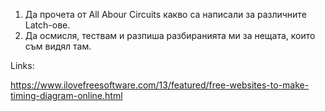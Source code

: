 1. Да прочета от All Abour Circuits какво са написали за различните Latch-ове.
1. Да осмисля, тествам и разпиша разбиранията ми за нещата, които съм видял там.



Links:

https://www.ilovefreesoftware.com/13/featured/free-websites-to-make-timing-diagram-online.html